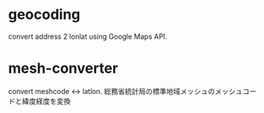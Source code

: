 geocoding
=========

convert address 2 lonlat using Google Maps API.


mesh-converter
=========

convert meshcode <-> latlon.
総務省統計局の標準地域メッシュのメッシュコードと緯度経度を変換
